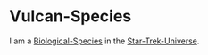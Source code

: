 # Vulcan-Species

I am a [Biological-Species](40000022.md) in the [Star-Trek-Universe](200030103.md).